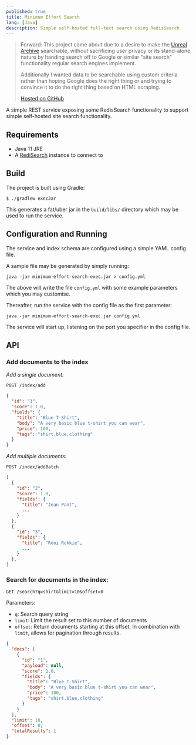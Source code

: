 ```yaml
---
published: true
title: Minimum Effort Search
lang: [Java]
description: Simple self-hosted full-text search using RedisSearch
---
```


> Forward: This project came about due to a desire to make the 
> [Unreal Archive](https://unrealarchive.org/) searchable, without sacrificing
> user privacy or its stand-alone nature by handing search off to Google or
> similar "site search" functionality regular search engines implement.
>
> Additionally I wanted data to be searchable using custom criteria rather
> than hoping Google does the right thing or and trying to convince it to do
> the right thing based on HTML scraping.
>
> [Hosted on GitHub](https://github.com/shrimpza/minimum-effort-search)

A simple REST service exposing some RedisSearch functionality to support
simple self-hosted site search functionality.

## Requirements

- Java 11 JRE
- A [RediSearch](https://oss.redislabs.com/redisearch/) instance to connect to

## Build

The project is built using Gradle:

```
$ ./gradlew execJar
```

This generates a fat/uber jar in the `build/libs/` directory which may be
used to run the service.

## Configuration and Running

The service and index schema are configured using a simple YAML config file.

A sample file may be generated by simply running:

```
java -jar minimum-effort-search-exec.jar > config.yml
```

The above will write the file `config.yml` with some example parameters which
you may customise.

Thereafter, run the service with the config file as the first parameter:

```
java -jar minimum-effort-search-exec.jar config.yml
```

The service will start up, listening on the port you specifier in the config
file.

## API

### Add documents to the index

*Add a single document:*

`POST /index/add`

```json
{
  "id": "1",
  "score": 1.0,
  "fields": {
    "title": "Blue T-Shirt",
    "body": "A very basic blue t-shirt you can wear",
    "price": 100,
    "tags": "shirt,blue,clothing"
  }
}
```

*Add multiple documents:*

`POST /index/addBatch`

```json
[
  {
    "id": "2",
    "score": 1.0,
    "fields": {
      "title": "Jean Pant",
      ...
    }
  },
  {
    "id": "3",
    "fields": {
      "title": "Rooi Rokkie",
      ...
    }
  },
]
```

### Search for documents in the index:

`GET /search?q=shirt&limit=10&offset=0`

Parameters:
- `q`: Search query string
- `limit`: Limit the result set to this number of documents
- `offset`: Return documents starting at this offset. In combination with
            `limit`, allows for pagination through results.

```json
{
  "docs": [
    {
      "id": "1",
      "payload": null,
      "score": 1.0,
      "fields": {
        "title": "Blue T-Shirt",
        "body": "A very basic blue t-shirt you can wear",
        "price": 100,
        "tags": "shirt,blue,clothing"
      }
    }
  ],
  "limit": 10,
  "offset": 0,
  "totalResults": 1
}
```

